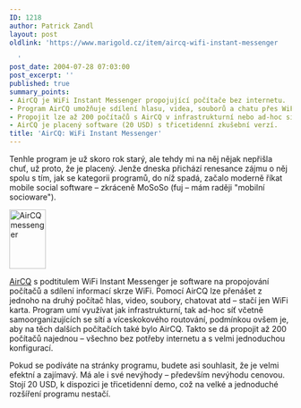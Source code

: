 ```yaml
---
ID: 1218
author: Patrick Zandl
layout: post
oldlink: 'https://www.marigold.cz/item/aircq-wifi-instant-messenger

  '
post_date: 2004-07-28 07:03:00
post_excerpt: ''
published: true
summary_points:
- AirCQ je WiFi Instant Messenger propojující počítače bez internetu.
- Program AirCQ umožňuje sdílení hlasu, videa, souborů a chatu přes WiFi.
- Propojit lze až 200 počítačů s AirCQ v infrastrukturní nebo ad-hoc síti.
- AirCQ je placený software (20 USD) s třicetidenní zkušební verzí.
title: 'AirCQ: WiFi Instant Messenger'
---
```


<p>
Tenhle program je už skoro rok starý, ale tehdy mi na něj nějak nepřišla chuť, už proto, že je placený. Jenže dneska přichází renesance zájmu o něj spolu s tím, jak se kategorii programů, do níž spadá, začalo moderně říkat mobile social software &#8211; zkráceně MoSoSo (fuj &#8211; mám raději "mobilní socioware").</p>
<p align="right">
<div class="rightbox">
<img src="/wp-content/uploads/20040727-aircq.gif" alt="AirCQ messenger" width="65" height="106" />
</div>
<p>
<a href="http://www.aircq.com/english/index.html">AirCQ</a> s podtitulem WiFi Instant Messenger je software na propojování počítačů a sdílení informací skrze WiFi. Pomocí AirCQ lze přenášet z jednoho na druhý počítač hlas, video, soubory, chatovat atd &#8211; stačí jen WiFi karta. Program umí využívat jak infrastrukturní, tak ad-hoc síť včetně samoorganizujících se sítí a víceskokového routování, podmínkou ovšem je, aby na těch dalších počítačích také bylo AirCQ. Takto se dá propojit až 200 počítačů najednou &#8211; všechno bez potřeby internetu a s velmi jednoduchou konfigurací. </p>
<p>
Pokud se podíváte na stránky programu, budete asi souhlasit, že je velmi efektní a zajímavý. Má ale i své nevýhody &#8211; především nevýhodu cenovou. Stojí 20 USD, k dispozici je třicetidenní demo, což na velké a jednoduché rozšíření programu nestačí. </p>